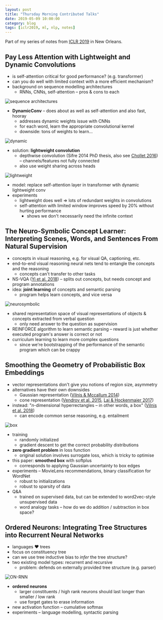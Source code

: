 ```yaml
---
layout: post
title: "Thursday Morning Contributed Talks"
date: 2019-05-09 10:00:00
category: blog
tags: [iclr2019, ml, nlp, notes]
---
```


Part of my series of notes from [ICLR 2019](https://iclr.cc/Conferences/2019) in New Orleans.

## Pay Less Attention with Lightweight and Dynamic Convolutions
* is self-attention critical for good performance? (e.g. transformer)
* can you do well with limited context with a more efficient mechanism?
* background on sequence modelling architectures
    * RNNs, CNNs, self-attention – pros & cons to each

![sequence architectures](/assets/images/2019-iclr/seq-arch.jpg "sequence architectures")

* **DynamicConv** – does about as well as self-attention and also fast, hooray
    * addresses dynamic weights issue with CNNs
    * for each word, learn the appropriate convolutional kernel
    * downside: tons of weights to learn...

![dynamic](/assets/images/2019-iclr/dynamic.jpg "dynamic")

* solution: **lightweight convolution**
    * depthwise convolution (Sifre 2014 PhD thesis, also see [Chollet 2016](https://arxiv.org/abs/1610.02357)) – channels/features not fully connected
    * also use weight sharing across heads

![lightweight](/assets/images/2019-iclr/lightweight.jpg "lightweight")

* model: replace self-attention layer in transformer wtih dynamic lightweight conv
* experiments
    * lightweight does well => lots of redundant weights in convolutions
    * self-attention with limited window improves speed by 20% without hurting performance
        * shows we don't necessarily need the infinite context

## The Neuro-Symbolic Concept Learner: Interpreting Scenes, Words, and Sentences From Natural Supervision
* concepts in visual reasoning, e.g. for visual QA, captioning, etc.
* end-to-end visual reasoning neural nets tend to entangle the concepts and the reasoning
    * concepts can't transfer to other tasks
* NS-VQA ([Yi et al. 2018](https://papers.nips.cc/paper/7381-neural-symbolic-vqa-disentangling-reasoning-from-vision-and-language-understanding.pdf)) – splits out concepts, but needs concept and program annotations
* idea: **joint learning** of concepts and semantic parsing
    * program helps learn concepts, and vice versa

![neurosymbolic](/assets/images/2019-iclr/neurosymbolic.jpg "neurosymbolic")

* shared representation space of visual representations of objects & concepts extracted from verbal question
    * only need answer to the question as supervision
* REINFORCE algorithm to learn semantic parsing – reward is just whether executed program's answer is correct or not
* curriculum learning to learn more complex questions
    * since we're bootstrapping of the performance of the semantic program which can be crappy

## Smoothing the Geometry of Probabilistic Box Embeddings
* vector representations don't give you notions of region size, asymmetry
* alternatives have their own downsides
    * Gaussian representation ([Vilnis & Mccallum 2014](https://arxiv.org/abs/1412.6623))
    * cone representation ([Vendrov et al. 2015](https://arxiv.org/abs/1511.06361), [Lai & Hockenmaier 2017](https://www.aclweb.org/anthology/E17-1068))
* instead: "*n*-dimensional hyperrectangles – in other words, a box" ([Vilnis et al. 2018](https://arxiv.org/abs/1805.06627))
    * can encode common sense reasoning, e.g. entailment

![box](/assets/images/2019-iclr/box.jpg "box")

* training
    * randomly initialized
    * gradient descent to get the correct probability distributions
* **zero gradient problem** in loss function
    * original solution involves surrogate loss, which is tricky to optimise
* this paper: **smoothed box** with softplus
    * corresponds to applying Gaussian uncertainty to box edges
* experiments – MovieLens recommendations, binary classification for WordNet
    * robust to initializations
    * robust to sparsity of data
* Q&A
    * trained on supervised data, but can be extended to word2vec-style unsupervised data
    * word analogy tasks – how do we do addition / subtraction in box space?

## Ordered Neurons: Integrating Tree Structures into Recurrent Neural Networks
* languages :heart: trees
* focus on constituency tree
* can we use tree inductive bias to *infer* the tree structure?
* two existing model types: recurrent and recursive 
    * problem: defends on externally provided tree structure (e.g. parser)

![ON-RNN](/assets/images/2019-iclr/on-rnn.jpg "ON-RNN")

* **ordered neurons**
    * larger constituents / high rank neurons should last longer than smaller / low rank
    * use forget gates to erase information
* new activation function – cumulative softmax
* experiments – language modelling, syntactic parsing
